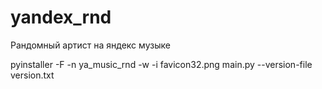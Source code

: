 # yandex_rnd
Рандомный артист на яндекс музыке

pyinstaller -F -n ya_music_rnd -w -i favicon32.png main.py --version-file version.txt